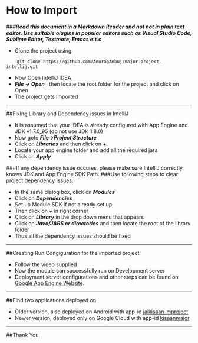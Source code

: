 How to Import
===========
###***Read this document in a Markdown Reader and not not in plain text editor. Use suitable olugins in popular editors such as Visual Studio Code, Sublime Editor, Textmate, Emacs e.t.c***
+ Clone the project using

```
    git clone https://github.com/AnuragAmbuj/major-project-intellij.git
```    


+ Now Open IntelliJ IDEA
+ ***File -> Open*** , then locate the root folder for the project and click on Open
+ The project gets imported

____

##Fixing Library and Dependency issues in IntelliJ

+ It is assumed that your IDEA is already configured with App Engine and JDK v1.7.0_95 (do not use JDK 1.8.0)
+ Now goto ***File->Project Structure***
+ Click on ***Libraries*** and then click on +.
+ Locate your app engine folder and add all the required jars
+ Click on ***Apply***

###If any dependency issue occures, please make sure IntelliJ correctly knows  JDK and App Engine SDK Path.
###Use following steps to clear project dependency issues:
+ In the same dialog box, click on ***Modules***
+ Click on ***Dependencies*** 
+ Set up Module SDK if not already set up
+ Then click on ***+*** in right corner
+ Click on ***Library*** in the drop down menu that appears
+ Click on ***Java/JARS or directories*** and then locate the root of the library folder
+ Thus all the dependency issues should be fixed

----

##Creating Run Congiguration for the imported project
+ Follow the video supplied
+ Now the module can successfully run on Development server
+ Deployment server configurations and other steps can be found on [Google App Engine Website](https://www.google.com/appengine/).

----

##Find two applications deployed on:

+ Older version, also deployed on Android with app-id [jaikisaan-mproject](http://jaikisaan-mproject.appspot.com)
+ Newer version, deployed only on Google Cloud with app-id [kisaanmajor](https://kisaanmajor.appspot.com)


-----
##Thank You
    


